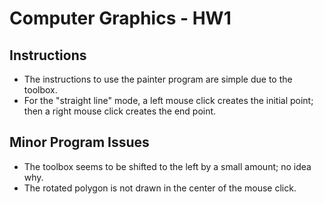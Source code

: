 # Computer Graphics - HW1

## Instructions

- The instructions to use the painter program are simple due to the toolbox.
- For the "straight line" mode, a left mouse click creates the initial point; then a right mouse click creates the end point.

## Minor Program Issues

- The toolbox seems to be shifted to the left by a small amount; no idea why.
- The rotated polygon is not drawn in the center of the mouse click.
